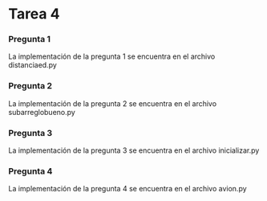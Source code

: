 # Tarea 4
### Pregunta 1
La implementación de la pregunta 1 se encuentra en el archivo distanciaed.py

### Pregunta 2
La implementación de la pregunta 2 se encuentra en el archivo subarreglobueno.py

### Pregunta 3
La implementación de la pregunta 3 se encuentra en el archivo inicializar.py

### Pregunta 4
La implementación de la pregunta 4 se encuentra en el archivo avion.py

